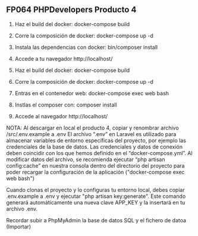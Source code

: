 ## FP064 PHPDevelopers Producto 4

1. Haz el build del docker: docker-compose build
2. Corre la composición de docker: docker-compose up -d
3. Instala las dependencias con docker: bin/composer install
4. Accede a tu navegador http://localhost/

1. Haz el build del docker: docker-compose build
2. Corre la composición de docker: docker-compose up -d
3. Entras en el contenedor web: docker-compose exec web bash
4. Instlas el composer con: composer install
5. Accede al navegador http://localhost/

NOTA:
Al descargar en local el producto 4, copiar y renombrar archivo /src/.env.example a .env
El archivo “.env” en Laravel es utilizado para almacenar variables de entorno específicas del proyecto, por ejemplo las credenciales de la base de datos.
Las credenciales y datos de conexión deben coincidir con los que hemos definido en el “docker-compose.yml”. 
Al modificar datos del archivo, se recomienda ejecutar “php artisan config:cache” en nuestra consola dentro del directorio del proyecto para poder recargar la configuración de la aplicación ("docker-compose exec web bash")

Cuando clonas el proyecto y lo configuras tu entorno local, debes copiar .env.example a .env y ejecutar "php artisan key:generate". Este comando generará automáticamente una nueva clave APP_KEY y la insertará en tu archivo .env.

Recordar subir a PhpMyAdmin la base de datos SQL y el fichero de datoa (Importar)
